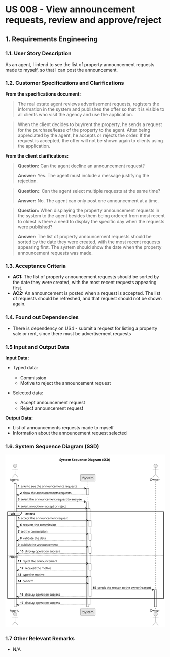 # US 008 - View announcement requests, review and approve/reject


## 1. Requirements Engineering


### 1.1. User Story Description


As an agent, I intend to see the list of property announcement requests made to myself, so that I can post the announcement.


### 1.2. Customer Specifications and Clarifications 


**From the specifications document:**

>	The real estate agent reviews advertisement requests, registers the information in the system and publishes the offer so that it is visible to all clients who visit the agency and use the application.

>	When the client decides to buy/rent the property, he sends a request for the purchase/lease of the property to the agent. After being appreciated by the agent, he accepts or rejects the order. If the request is accepted, the offer will not be shown again to clients using the application.


**From the client clarifications:**


> **Question:** Can the agent decline an announcement request?
> 
> **Answer:** Yes. The agent must include a message justifying the rejection.

> **Question:**: Can the agent select multiple requests at the same time?
> 
> **Answer:** No. The agent can only post one announcement at a time.

> **Question:** When displaying the property announcement requests in the system to the agent besides them being ordered from most recent to oldest is there a need to display the specific day when the requests were published?
> 
> **Answer:** The list of property announcement requests should be sorted by the date they were created, with the most recent requests appearing first. The system should show the date when the property announcement requests was made.



### 1.3. Acceptance Criteria


* **AC1:** The list of property announcement requests should be sorted by the date
they were created, with the most recent requests appearing first.
* **AC2:** An announcement is posted when a request is accepted. The list of requests
should be refreshed, and that request should not be shown again.


### 1.4. Found out Dependencies

* There is dependency on US4 - submit a request for listing a property sale or rent, since there must be advertisement requests

### 1.5 Input and Output Data


**Input Data:**

* Typed data:
  * Commission  
  * Motive to reject the announcement request
	
	
* Selected data:
  * Accept announcement request
  * Reject announcement request
	

**Output Data:**

* List of announcements requests made to myself
* Information about the announcement request selected

### 1.6. System Sequence Diagram (SSD)

![System Sequence Diagram ](svg/US8_SSD.svg)



### 1.7 Other Relevant Remarks

* N/A